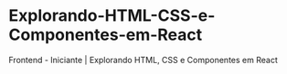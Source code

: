 # Explorando-HTML-CSS-e-Componentes-em-React
Frontend - Iniciante | Explorando HTML, CSS e Componentes em React
